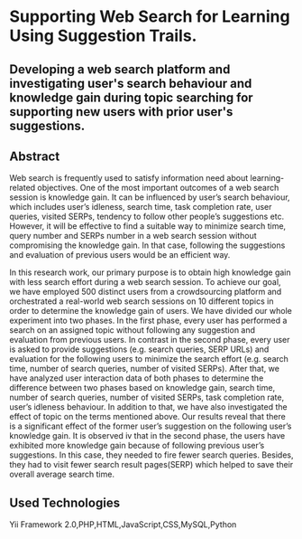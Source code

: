 # Supporting Web Search for Learning Using Suggestion Trails. <br>
## Developing a web search platform and investigating user's search behaviour and knowledge gain during topic searching for supporting new users with prior user's suggestions.

## Abstract
Web search is frequently used to satisfy information need about learning-related objectives. One of the most important outcomes of a web search session is knowledge gain. It can be influenced by user’s search behaviour, which includes user’s idleness, search time, task completion rate, user queries, visited SERPs, tendency to follow other people’s suggestions etc. However, it will be effective to find a suitable way to minimize search time, query number and SERPs number in a web search session without compromising the knowledge gain. In that case, following the suggestions and evaluation of previous users would be an efficient way. 

In this research work, our primary purpose is to obtain high knowledge gain with less search effort during a web search session. To achieve our goal, we have employed 500 distinct users from a crowdsourcing platform and orchestrated a real-world web search sessions on 10 different topics in order to determine the knowledge gain of users. We have divided our whole experiment into two phases. In the first phase, every user has performed a search on an assigned topic without following any suggestion and evaluation from previous users. In contrast in the second phase, every user is asked to provide suggestions (e.g. search queries, SERP URLs) and evaluation for the following users to minimize the search effort (e.g. search time, number of search queries, number of visited SERPs). After that, we have analyzed user interaction data of both phases to determine the difference between two phases based on knowledge gain, search time, number of search queries, number of visited SERPs, task completion rate, user’s idleness behaviour. In addition to that, we have also investigated the effect of topic on the terms mentioned above. Our results reveal that there is a significant effect of the former user’s suggestion on the following user’s knowledge gain. It is observed iv that in the second phase, the users have exhibited more knowledge gain because of following previous user’s suggestions. In this case, they needed to fire fewer search queries. Besides, they had to visit fewer search result pages(SERP) which helped to save their overall average search time.


## Used Technologies
Yii Framework 2.0,PHP,HTML,JavaScript,CSS,MySQL,Python
